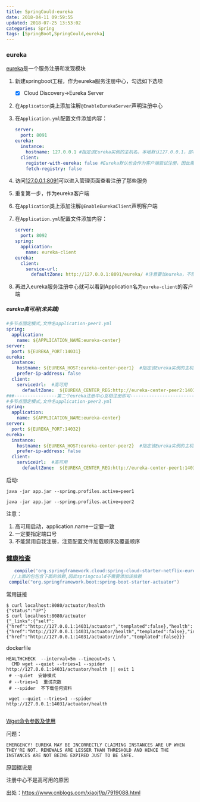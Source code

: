 ```yaml
---
title: SpringCould-eureka
date: 2018-04-11 09:59:55
updated: 2018-07-25 13:53:02
categories: Spring
tags: [SpringBoot,SpringCould,eureka]
---
```


### eureka

[eureka](https://spring.io/guides/gs/service-registration-and-discovery/)是一个服务注册和发现模块

1. 新建springboot工程，作为eureka服务注册中心，勾选如下选项

   - [x]  Cloud Discovery->Eureka Server

2. 在`Application`类上添加注解`@EnableEurekaServer`声明注册中心

3. 在`Application.yml`配置文件添加内容：

   ```yaml
   server:
     port: 8091
   eureka:
     instance:
       hostname: 127.0.0.1 #指定该Eureka实例的主机名，本地默认127.0.0.1，部署docker时再试验
     client:
       register-with-eureka: false #Eureka默认也会作为客户端尝试注册，因此需禁用注册行为
       fetch-registry: false
   ```

4. 访问[127.0.0.1:8091](127.0.0.1:8091)可以进入管理页面查看注册了那些服务

5. 重复第一步，作为eureka客户端

6. 在`Application`类上添加注解`@EnableEurekaClient`声明客户端

7. 在`Application.yml`配置文件添加内容：

   ```yaml
   server:
     port: 8092
   spring:
     application:
       name: eureka-client
   eureka:
     client:
       service-url:
         defaultZone: http://127.0.0.1:8091/eureka/ #注意要加eureka，不然找不到
   ```

8. 再进入eureka服务注册中心就可以看到Application名为`eureka-client`的客户端

##### eureka高可用(未实践)

```yaml
#多节点固定模式,文件名application-peer1.yml
spring:
  application:
    name: ${APPLICATION_NAME:eureka-center}
server:
  port: ${EUREKA_PORT:14031}
eureka:
  instance:
    hostname: ${EUREKA_HOST:eureka-center-peer1}  #指定该Eureka实例的主机名，需要host映射
    prefer-ip-address: false
  client:
    serviceUrl:  #高可用
      defaultZone:  ${EUREKA_CENTER_REG:http://eureka-center-peer2:14032/eureka/}
###----------------第二个eureka注册中心互相注册即可-----------------------------------------  
#多节点固定模式,文件名application-peer2.yml
spring:
  application:
    name: ${APPLICATION_NAME:eureka-center}
server:
  port: ${EUREKA_PORT:14032}
eureka:
  instance:
    hostname: ${EUREKA_HOST:eureka-center-peer2}  #指定该Eureka实例的主机名，需要host映射
    prefer-ip-address: false
  client:
    serviceUrl:  #高可用
      defaultZone:  ${EUREKA_CENTER_REG:http://eureka-center-peer1:14031/eureka/}
```

启动:

`java -jar app.jar --spring.profiles.active=peer1`

`java -jar app.jar --spring.profiles.active=peer2`

注意：

1. 高可用启动，application.name一定要一致
2. 一定要指定端口号
3. 不能禁用自我注册，注意配置文件加载顺序及覆盖顺序

### [健康检查](https://spring.io/guides/gs/actuator-service/)

```groovy
   compile('org.springframework.cloud:spring-cloud-starter-netflix-eureka-server')
  //上面的包包含下面的依赖,因此springcould不需要添加该依赖
 compile("org.springframework.boot:spring-boot-starter-actuator")
```

常用链接

```
$ curl localhost:8080/actuator/health
{"status":"UP"}
$ curl localhost:8080/actuator
{"_links":{"self":{"href":"http://127.0.0.1:14031/actuator","templated":false},"health":{"href":"http://127.0.0.1:14031/actuator/health","templated":false},"info":{"href":"http://127.0.0.1:14031/actuator/info","templated":false}}}
```

dockerfile

```
HEALTHCHECK  --interval=5m --timeout=3s \
  CMD wget --quiet --tries=1 --spider http://127.0.0.1:14031/actuator/health || exit 1
 # --quiet  安静模式
 # --tries=1  重试次数
 # --spider  不下载任何资料
 
 wget --quiet --tries=1 --spider http://127.0.0.1:14031/actuator/health
  
```



[Wget命令参数及使用](http://blog.51cto.com/snaile/1600281)





问题：

```
EMERGENCY! EUREKA MAY BE INCORRECTLY CLAIMING INSTANCES ARE UP WHEN THEY'RE NOT. RENEWALS ARE LESSER THAN THRESHOLD AND HENCE THE INSTANCES ARE NOT BEING EXPIRED JUST TO BE SAFE.
```

原因据说是

注册中心不是高可用的原因

出处：https://www.cnblogs.com/xiaojf/p/7919088.html



